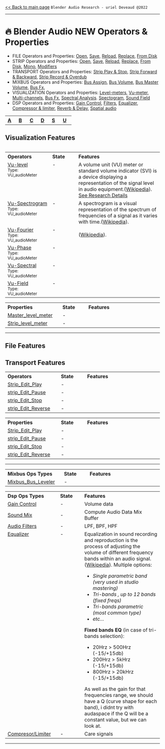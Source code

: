 [<< Back to main page](/../..) ```Blender Audio Research - uriel Deveaud @2022 ```

---

# :fire: Blender Audio NEW Operators & Properties


- FILE Operators and Properties: [Open](), [Save](), [Reload](), [Replace](), [From Disk]()
- STRIP Operators and Properties: [Open](), [Save](), [Reload](), [Replace](), [From Disk](), [Mono](), [Modifiers]()
- TRANSPORT Operators and Properties: [Strip Play & Stop](), [Strip Forward & Backward](), [Strip Record & Overdub]()
- MIXBUS Operators and Properties:  [Bus Assign](), [Bus Volume](),  [Bus Master Volume](), [Bus Fx](),
- VISUALIZATION Operators and Properties:  [Level-meters](), [Vu-meter](),  [Multi-channels](), [Bus Fx](), [Spectral Analysis](). [Spectogram](), [Sound Field]()
- DSP Operators and Properties: [Gain Control](blender-audio-gain.md), [Filters](blender-audio-filter.md), [Equalizer](blender-audio-equalizer.md), [Compressor & limiter](blender-audio-compressor.md), [Reverb & Delay](blender-audio-compressor.md), [Spatial audio](blender-audio-spatial.md)





<table align="center">
<tr>
<th align="left", width="20"><a href="">A</a></th>
<th align="left", width="20"><a href="">B</a></th>
<th align="left", width="20"><a href="">C</a></th>
<th align="left", width="20"><a href="">D</a></th>
<th align="left", width="20"><a href="">S</a></th>
<th align="left", width="20"><a href="">U</a></th>
</tr>
<table>

## Visualization Features
 
<table>
<tr>
<th align="left", width="200">Operators</th>
<th align="left", width="132">State</th>
<th align="left", width="582">Features</th>
</tr>
 
<tr>
 <td  valign="top"><a href="">Vu-level</a><br><sub>Type: VU_audioMeter</sub></td>
<td align="left"  valign="top">-</td>
 <td align="left">A volume unit (VU) meter or standard volume indicator (SVI) is a device displaying a representation of the signal level in audio equipment.(<a href="https://en.wikipedia.org/wiki/VU_meter">Wikipedia</a>).<br><a href="https://github.com/KoreTeknology/Blender-3x-Audio-Research/blob/main/blender-audio-visualizations.md#1-vu-meter">See Research Details</a></td>
</tr>
<tr>
<td  valign="top"><a href="">Vu-Spectrogram</a><br><sub>Type: VU_audioMeter</sub></td>
<td align="left"  valign="top">-</td>
<td align="left">A spectrogram is a visual representation of the spectrum of frequencies of a signal as it varies with time.(<a href="https://en.wikipedia.org/wiki/Spectrogram">Wikipedia</a>).</td>
</tr>  
<tr>
<td  valign="top"><a href="">Vu-Fourier</a><br><sub>Type: VU_audioMeter</sub></td>
<td align="left"  valign="top">-</td>
<td align="left">(<a href="https://en.wikipedia.org/wiki/Fourier_analysis">Wikipedia</a>).</td>
</tr> 
<tr>
<td  valign="top"><a href="">Vu-Phase</a><br><sub>Type: VU_audioMeter</sub></td>
<td align="left"  valign="top">-</td>
<td align="left"></td>
</tr> 
<tr>
<td  valign="top"><a href="">Vu-Spectral</a><br><sub>Type: VU_audioMeter</sub></td>
<td align="left"  valign="top">-</td>
<td align="left"></td>
</tr> 
<tr>
<td  valign="top"><a href="">Vu-Field</a><br><sub>Type: VU_audioMeter</sub></td>
<td align="left"  valign="top">-</td>
<td align="left"></td>
</tr> 
</table> 
 
<table>
<tr>
<th align="left", width="200">Properties</th>
<th align="left", width="132">State</th>
<th align="left", width="582">Features</th>
</tr>
 
<tr>
<td><a href="">Master_level_meter</a></td>
<td align="left">-</td>
<td align="left"></td>
</tr>
<tr>
<td><a href="">Strip_level_meter</a></td>
<td align="left">-</td>
<td align="left"></td>
</tr>  
</table> 
 
---
 
 ## File Features
 
## Transport Features
 
<table>
<tr>
<th align="left", width="200">Operators</th>
<th align="left", width="132">State</th>
<th align="left", width="582">Features</th>
</tr>
 
<tr>
<td><a href="">Strip_Edit_Play</a></td>
<td align="left">-</td>
<td align="left"></td>
</tr>
<tr>
<td><a href="">strip_Edit_Pause</a></td>
<td align="left">-</td>
<td align="left"></td>
</tr>  
<tr>
<td><a href="">strip_Edit_Stop</a></td>
<td align="left">-</td>
<td align="left"></td>
</tr>
<tr>
<td><a href="">strip_Edit_Reverse</a></td>
<td align="left">-</td>
<td align="left"></td>
</tr>
</table> 
 
<table>
<tr>
<th align="left", width="200">Properties</th>
<th align="left", width="132">State</th>
<th align="left", width="582">Features</th>
</tr>
 
<tr>
<td><a href="">Strip_Edit_Play</a></td>
<td align="left">-</td>
<td align="left"></td>
</tr>
<tr>
<td><a href="">strip_Edit_Pause</a></td>
<td align="left">-</td>
<td align="left"></td>
</tr>  
<tr>
<td><a href="">strip_Edit_Stop</a></td>
<td align="left">-</td>
<td align="left"></td>
</tr>
<tr>
<td><a href="">strip_Edit_Reverse</a></td>
<td align="left">-</td>
<td align="left"></td>
</tr>
</table> 
 
---
  
<table>
<tr>
<th align="left", width="200">Mixbus Ops Types</th>
<th align="left", width="132">State</th>
<th align="left", width="582">Features</th>
</tr>
 
<tr>
<td><a href="">Mixbus_Bus_Leveler</a></td>
<td align="left">-</td>
<td align="left"></td>
</tr>
</table> 

<table>
<tr>
<th align="left", width="200">Dsp Ops Types</th>
<th align="left", width="132">State</th>
<th align="left", width="582">Features</th>
</tr>
  
<tr>
<td><a href="">Gain Control</a></td>
<td align="left">-</td>
<td align="left">Volume data</td>
</tr>
  
<tr>
<td><a href="">Sound Mix</a></td>
<td align="left">-</td>
<td align="left">Compute Audio Data Mix Buffer</td>
</tr>

<tr>
<td><a href="">Audio Filters</a></td>
<td align="left">-</td>
<td align="left">LPF, BPF, HPF</td>
</tr>

<tr>
<td  valign="top"><a href="">Equalizer</a></td>
<td align="left" valign="top">-</td>
<td align="left">Equalization in sound recording and reproduction is the process of adjusting the volume of different frequency bands within an audio signal. (<a href="https://en.wikipedia.org/wiki/Equalization_(audio)">Wikipedia</a>). Multiple options:<br>
<i>
<ul>
<li>Single parametric band (very used in studio mastering)</li>
<li>Tri-bands , up to 12 bands (fixed freqs)</li>
<li>Tri-bands parametric (most common type)</li>
<li>etc…</li>
  </ul></i>
<b>Fixed bands EQ</b> (in case of tri-bands selection):
<ul><li>20Hrz > 500Hrz (-15/+15db)</li>
<li>200Hrz > 5kHrz (-15/+15db)</li>
<li>800Hrz > 20kHrz (-15/+15db)</li>
</ul></i>
As well as the gain for that frequencies range, we should have a Q (curve shape for each band), i didnt try with audaspace if the Q will be a constant value, but we can look at.</td>
</tr>
  
<tr>
<td><a href="">Compresor/Limiter</a></td>
<td align="left">-</td>
<td align="left">Care signals</td>
</tr>


</table>


---
